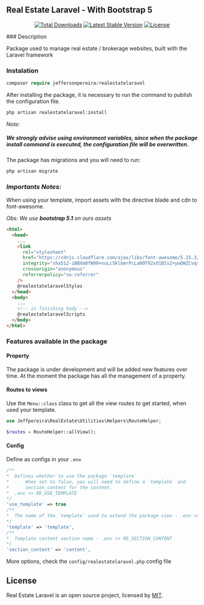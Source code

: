 <p align="center">

## Real Estate Laravel - With Bootstrap 5

</p>
<p align="center">
<a href="https://packagist.org/packages/laravel/framework"><img src="https://img.shields.io/packagist/dt/jeffersonpereira/realestatelaravel" alt="Total Downloads"></a>
<a href="https://packagist.org/packages/laravel/framework"><img src="https://img.shields.io/packagist/v/jeffersonpereira/realestatelaravel" alt="Latest Stable Version"></a>
<a href="https://packagist.org/packages/laravel/framework"><img src="https://img.shields.io/packagist/l/jeffersonpereira/realestatelaravel" alt="License"></a>
</p>
### Description

Package used to manage real estate / brokerage websites, built with the Laravel framework

### Instalation

```php
composer require jeffersonpereira/realestatelaravel
```

After installing the package, it is necessary to run the command to publish the configuration file.

```bash
php artisan realestatelaravel:install
```

_Note:_

##### We strongly advise using ​​environment variables, since when the package install command is executed, the configuration file will be overwritten.

The package has migrations and you will need to run:

```bash
php artisan migrate
```

### _Importants Notes:_

When using your template, import assets with the directive blade and cdn to font-awesome.

_Obs: We use **bootstrap 5.1** on ours assets_

```html
<html>
  <head>
    ...
    <link
      rel="stylesheet"
      href="https://cdnjs.cloudflare.com/ajax/libs/font-awesome/5.15.3/css/all.min.css"
      integrity="sha512-iBBXm8fW90+nuLcSKlbmrPcLa0OT92xO1BIsZ+ywDWZCvqsWgccV3gFoRBv0z+8dLJgyAHIhR35VZc2oM/gI1w=="
      crossorigin="anonymous"
      referrerpolicy="no-referrer"
    />
    @realestatelaravelStyles
  </head>
  <body>
    ...
    <!-- in finishing body -->
    @realestatelaravelScripts
  </body>
</html>
```

### Features available in the package

#### Property

The package is under development and will be added new features over time. At the moment the package has all the management of a property.

#### Routes to views

Use the `Menu::class` class to get all the view routes to get started, when used your template.

```php
use Jeffpereira\RealEstate\Utilities\Helpers\RouteHelper;

$routes = RouteHelper::allView();
```

#### Config

Define as configs in your `.env`

```php
/**
*  Defines whether to use the package `template`
*  -   When set to false, you will need to define a `template` and
*      section_content for the content.
*  .env >> RE_USE_TEMPLATE
*/
'use_template' => true
/**
*  The name of the `template` used to extend the package view - .env >> RE_TEMPLATE
*/
'template' => 'template',
/**
*  Template content section name - .env >> RE_SECTION_CONTENT
*/
'section_content' => 'content',
```

More options, check the `config/realestatelaravel.php` config file

## License

Real Estate Laravel is an open source project, licensed by [MIT](https://opensource.org/licenses/MIT).

```

```
